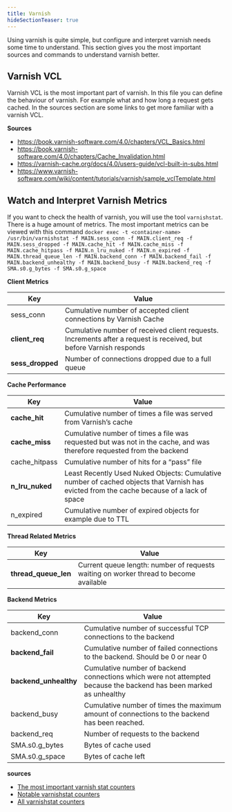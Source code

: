 ```yaml
---
title: Varnish
hideSectionTeaser: true
---
```


Using varnish is quite simple, but configure and interpret varnish needs some time to understand. This section gives you the most important sources and commands to understand varnish better.

## Varnish VCL

Varnish VCL is the most important part of varnish. In this file you can define the behaviour of varnish. For example what and how long a request gets cached. In the sources section are some links to get more familiar with a varnish VCL.

**Sources**

- https://book.varnish-software.com/4.0/chapters/VCL_Basics.html
- https://book.varnish-software.com/4.0/chapters/Cache_Invalidation.html
- https://varnish-cache.org/docs/4.0/users-guide/vcl-built-in-subs.html
- https://www.varnish-software.com/wiki/content/tutorials/varnish/sample_vclTemplate.html

## Watch and Interpret Varnish Metrics

If you want to check the health of varnish, you will use the tool `varnishstat`. There is a huge amount of metrics. The most important metrics can be viewed with this command `docker exec -t <container-name> /usr/bin/varnishstat -f MAIN.sess_conn -f MAIN.client_req -f MAIN.sess_dropped -f MAIN.cache_hit -f MAIN.cache_miss -f MAIN.cache_hitpass -f MAIN.n_lru_nuked -f MAIN.n_expired -f MAIN.thread_queue_len -f MAIN.backend_conn -f MAIN.backend_fail -f MAIN.backend_unhealthy -f MAIN.backend_busy -f MAIN.backend_req -f SMA.s0.g_bytes -f SMA.s0.g_space`

**Client Metrics**

| Key              | Value                                                                                                              |
| ---------------- | ------------------------------------------------------------------------------------------------------------------ |
| sess_conn        | Cumulative number of accepted client connections by Varnish Cache                                                  |
| **client_req**   | Cumulative number of received client requests. Increments after a request is received, but before Varnish responds |
| **sess_dropped** | Number of connections dropped due to a full queue                                                                  |

**Cache Performance**

| Key             | Value                                                                                                                                     |
| --------------- | ----------------------------------------------------------------------------------------------------------------------------------------- |
| **cache_hit**   | Cumulative number of times a file was served from Varnish’s cache                                                                         |
| **cache_miss**  | Cumulative number of times a file was requested but was not in the cache, and was therefore requested from the backend                    |
| cache_hitpass   | Cumulative number of hits for a “pass” file                                                                                               |
| **n_lru_nuked** | Least Recently Used Nuked Objects: Cumulative number of cached objects that Varnish has evicted from the cache because of a lack of space |
| n_expired       | Cumulative number of expired objects for example due to TTL                                                                               |

**Thread Related Metrics**

| Key                  | Value                                                                                 |
| -------------------- | ------------------------------------------------------------------------------------- |
| **thread_queue_len** | Current queue length: number of requests waiting on worker thread to become available |

**Backend Metrics**

| Key                   | Value                                                                                                              |
| --------------------- | ------------------------------------------------------------------------------------------------------------------ |
| backend_conn          | Cumulative number of successful TCP connections to the backend                                                     |
| **backend_fail**      | Cumulative number of failed connections to the backend. Should be 0 or near 0                                      |
| **backend_unhealthy** | Cumulative number of backend connections which were not attempted because the backend has been marked as unhealthy |
| backend_busy          | Cumulative number of times the maximum amount of connections to the backend has been reached.                      |
| backend_req           | Number of requests to the backend                                                                                  |
| SMA.s0.g_bytes        | Bytes of cache used                                                                                                |
| SMA.s0.g_space        | Bytes of cache left                                                                                                |

**sources**

- [The most important varnish stat counters](https://www.datadoghq.com/blog/top-varnish-performance-metrics/)
- [Notable varnishstat counters](https://book.varnish-software.com/4.0/chapters/Examining_Varnish_Server_s_Output.html#notable-counters)
- [All varnishstat counters](https://varnish-cache.org/docs/4.1/reference/varnish-counters.html)
